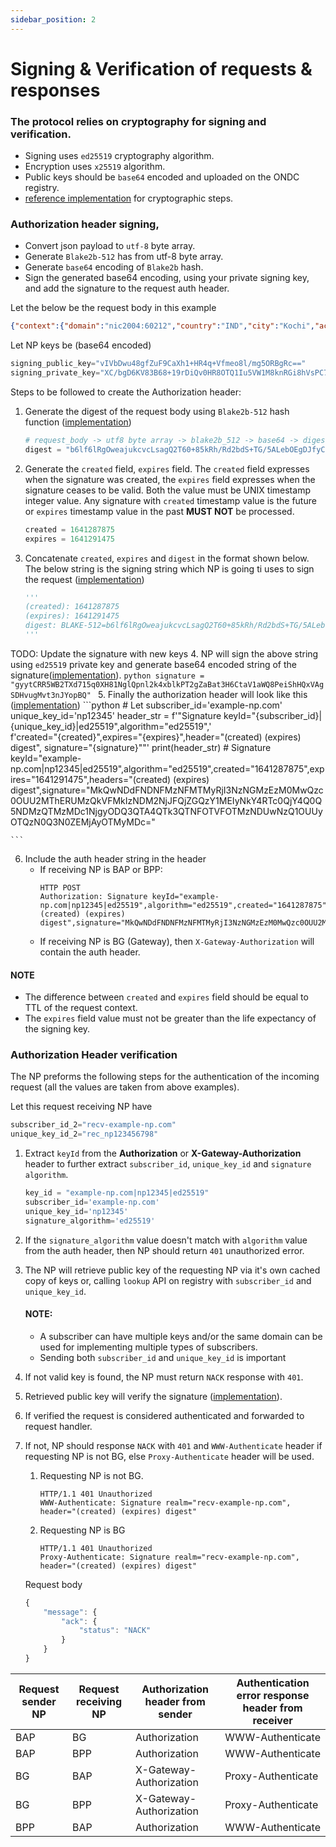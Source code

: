 ```yaml
---
sidebar_position: 2
---
```


# Signing & Verification of requests & responses

### The protocol relies on cryptography for signing and verification.
- Signing uses `ed25519` cryptography algorithm.
- Encryption uses `x25519` algorithm.
- Public keys should be `base64` encoded and uploaded on the ONDC registry.
- [reference implementation](https://github.com/ONDC-Official/reference-implementations/tree/main/utilities/signing_and_verification/python) for cryptographic steps.


### Authorization header signing,
- Convert json payload to `utf-8` byte array.
- Generate `Blake2b-512` has from utf-8 byte array.
- Generate `base64` encoding of `Blake2b` hash.
- Sign the generated base64 encoding, using your private signing key, and add the signature to the request auth header.

Let the below be the request body in this example 
```json
{"context":{"domain":"nic2004:60212","country":"IND","city":"Kochi","action":"search","core_version":"0.9.1","bap_id":"bap.stayhalo.in","bap_uri":"https://8f9f-49-207-209-131.ngrok.io/protocol/","transaction_id":"e6d9f908-1d26-4ff3-a6d1-3af3d3721054","message_id":"a2fe6d52-9fe4-4d1a-9d0b-dccb8b48522d","timestamp":"2022-01-04T09:17:55.971Z","ttl":"P1M"},"message":{"intent":{"fulfillment":{"start":{"location":{"gps":"10.108768, 76.347517"}},"end":{"location":{"gps":"10.102997, 76.353480"}}}}}}
```
Let NP keys be (base64 encoded)
```python
signing_public_key="vIVbDwu48gfZuF9CaXh1+HR4q+Vfmeo8l/mg5ORBgRc=="
signing_private_key="XC/bgD6KV83B68+19rDiQv0HR8OTQ1Iu5VW1M8knRGi8hVsPC7jyB9m4X0JpeHX4dHir5V+Z6jyX+aDk5EGBFw=="
```
Steps to be followed to create the Authorization header:
1. Generate the digest of the request body using `Blake2b-512` hash function ([implementation](https://github.com/ONDC-Official/reference-implementations/blob/7419f7948340b717cd5e1124f7d122e5785b831b/utilities/signing_and_verification/python/cryptic_utils.py#L19))
   ```python
   # request_body -> utf8 byte array -> blake2b_512 -> base64 -> digest
   digest = "b6lf6lRgOweajukcvcLsagQ2T60+85kRh/Rd2bdS+TG/5ALebOEgDJfyCrre/1+BMu5nA94o4DT3pTFXuUg7sw=="
   ```
2. Generate the `created` field, `expires` field. The `created` field expresses when the signature was created, the `expires` field expresses when the signature ceases to be valid. Both the value must be UNIX timestamp integer value. Any signature with `created` timestamp value is the future or `expires` timestamp value in the past **MUST NOT** be processed.
    ```python
    created = 1641287875
    expires = 1641291475
    ```
3. Concatenate `created`, `expires` and `digest` in the format shown below. The below string is the signing string which NP is going ti uses to sign the request ([implementation](https://github.com/ONDC-Official/reference-implementations/blob/7419f7948340b717cd5e1124f7d122e5785b831b/utilities/signing_and_verification/python/cryptic_utils.py#L26))
    ```python
    '''
    (created): 1641287875
    (expires): 1641291475
    digest: BLAKE-512=b6lf6lRgOweajukcvcLsagQ2T60+85kRh/Rd2bdS+TG/5ALebOEgDJfyCrre/1+BMu5nA94o4DT3pTFXuUg7sw==
    '''
    ```
TODO: Update the signature with new keys
4. NP will sign the above string using `ed25519` private key and generate base64 encoded string of the signature([implementation](https://github.com/ONDC-Official/reference-implementations/blob/7419f7948340b717cd5e1124f7d122e5785b831b/utilities/signing_and_verification/python/cryptic_utils.py#L37)).
     ```python
    signature = "gyytCRR5WB2TXd715q0XH81NglQpnl2k4xblkPT2gZaBat3H6CtaV1aWQ8PeiShHQxVAgSDHvugMvt3nJYopBQ"
    ```
5. Finally the authorization header will look like this ([implementation](https://github.com/ONDC-Official/reference-implementations/blob/7419f7948340b717cd5e1124f7d122e5785b831b/utilities/signing_and_verification/python/cryptic_utils.py#L66))
    ```python
    # Let
    subscriber_id='example-np.com'
    unique_key_id='np12345'
    header_str = f'"Signature keyId="{subscriber_id}|{unique_key_id}|ed25519",algorithm="ed25519",'\
                 f'created="{created}",expires="{expires}",header="(created) (expires) digest", signature="{signature}""'
    print(header_str)
    # Signature keyId="example-np.com|np12345|ed25519",algorithm="ed25519",created="1641287875",expires="1641291475",headers="(created) (expires) digest",signature="MkQwNDdFNDNFMzNFMTMyRjI3NzNGMzEzM0MwQzc0OUU2MThERUMzQkVFMkIzNDM2NjJFQjZGQzY1MEIyNkY4RTc0QjY4Q0Q5NDMzQTMzMDc1NjgyODQ3QTA4QTk3QTNFOTVFOTMzNDUwNzQ1OUUyOTQzN0Q3N0ZEMjAyOTMyMDc="

    ```
6. Include the auth header string in the header
    * If receiving NP is BAP or BPP:
        ```http
        HTTP POST
        Authorization: Signature keyId="example-np.com|np12345|ed25519",algorithm="ed25519",created="1641287875",expires="1641291475",headers="(created) (expires) digest",signature="MkQwNDdFNDNFMzNFMTMyRjI3NzNGMzEzM0MwQzc0OUU2MThERUMzQkVFMkIzNDM2NjJFQjZGQzY1MEIyNkY4RTc0QjY4Q0Q5NDMzQTMzMDc1NjgyODQ3QTA4QTk3QTNFOTVFOTMzNDUwNzQ1OUUyOTQzN0Q3N0ZEMjAyOTMyMDc=
        ```
    * If receiving NP is BG (Gateway), then `X-Gateway-Authorization` will contain the auth header.

#### NOTE
* The difference between `created` and `expires` field should be equal to TTL of the request context.
* The `expires` field value must not be greater than the life expectancy of the signing key.



### Authorization Header verification

The NP preforms the following steps for the authentication of the incoming request (all the values are taken from above examples).

Let this request receiving NP have
```python
subscriber_id_2="recv-example-np.com"
unique_key_id_2="rec_np123456798"
```

1. Extract `keyId` from the **Authorization** or **X-Gateway-Authorization** header to further extract `subscriber_id`, `unique_key_id` and `signature algorithm`.
    ```python
    key_id = "example-np.com|np12345|ed25519"
    subscriber_id='example-np.com'
    unique_key_id='np12345'
    signature_algorithm='ed25519'
    ```
2. If the `signature_algorithm` value doesn't match with `algorithm` value from the auth header, then NP should return `401` unauthorized error.

3. The NP will retrieve public key of the requesting NP via it's own cached copy of keys or, calling `lookup` API on registry with `subscriber_id` and `unique_key_id`. 

    #### NOTE:
    * A subscriber can have multiple keys and/or the same domain can be used for implementing multiple types of subscribers.
    * Sending both `subscriber_id` and `unique_key_id` is important
    

4. If not valid key is found, the NP must return `NACK` response with `401`.
5. Retrieved public key will verify the signature ([implementation](https://github.com/ONDC-Official/reference-implementations/blob/7419f7948340b717cd5e1124f7d122e5785b831b/utilities/signing_and_verification/python/cryptic_utils.py#L80)).
6. If verified the request is considered authenticated and forwarded to request handler.
7. If not, NP should response `NACK` with `401` and `WWW-Authenticate` header if requesting NP is not BG, else `Proxy-Authenticate` header will be used.

    1. Requesting NP is not BG.
        ```http
        HTTP/1.1 401 Unauthorized
        WWW-Authenticate: Signature realm="recv-example-np.com", header="(created) (expires) digest"
        ```
    2. Requesting NP is BG
        ```http
        HTTP/1.1 401 Unauthorized
        Proxy-Authenticate: Signature realm="recv-example-np.com", header="(created) (expires) digest"
        ```
    Request body
    ```js
    {
        "message": {
            "ack": {
                "status": "NACK"
            }
        }
    }
    ```
| Request sender NP | Request receiving NP | Authorization header from sender | Authentication error response header from receiver |
|-------------------|----------------------|----------------------------------|----------------------------------------------------|
| BAP               | BG                   | Authorization                    | WWW-Authenticate                                   |
| BAP               | BPP                  | Authorization                    | WWW-Authenticate                                   |
| BG                | BAP                  | X-Gateway-Authorization          | Proxy-Authenticate                                 |
| BG                | BPP                  | X-Gateway-Authorization          | Proxy-Authenticate                                 |
| BPP               |  BAP                 | Authorization                    | WWW-Authenticate                                   |    


